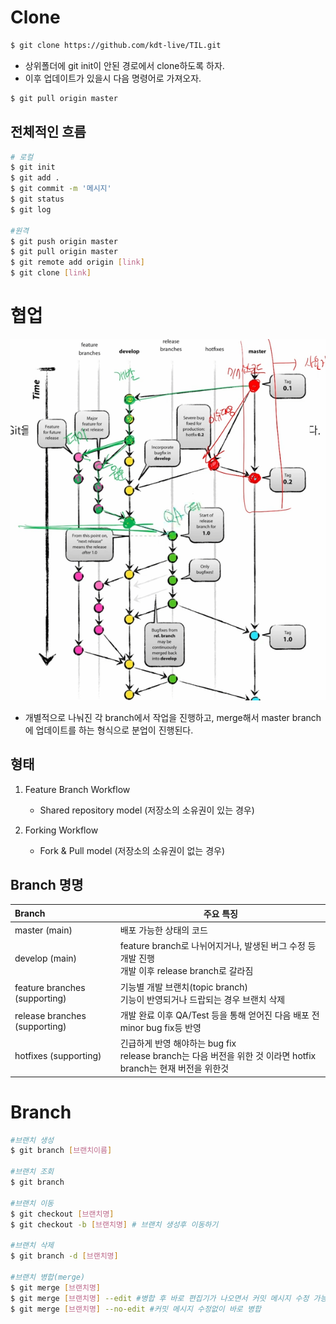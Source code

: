 # Clone

```bash
$ git clone https://github.com/kdt-live/TIL.git
```

* 상위폴더에 git init이 안된 경로에서 clone하도록 하자.
* 이후 업데이트가 있을시 다음 명령어로 가져오자.

```bash
$ git pull origin master
```



## 전체적인 흐름 

```bash
# 로컬
$ git init
$ git add .
$ git commit -m '메시지'
$ git status
$ git log

#원격
$ git push origin master
$ git pull origin master
$ git remote add origin [link]
$ git clone [link]
```



# 협업

![image-20220707131915257](2022_07_07_GitGithubNotes.assets/image-20220707131915257.png)

* 개별적으로 나눠진 각 branch에서 작업을 진행하고, merge해서 master branch에 업데이트를 하는 형식으로 분업이 진행된다.



## 형태

1. Feature Branch Workflow

   * Shared repository model (저장소의 소유권이 있는 경우)

2. Forking Workflow

   * Fork & Pull model (저장소의 소유권이 없는 경우)

   

## Branch 명명

| Branch                        | 주요 특징                                                    |
| :---------------------------- | ------------------------------------------------------------ |
| master (main)                 | 배포 가능한 상태의 코드                                      |
| develop (main)                | feature branch로 나뉘어지거나, 발생된 버그 수정 등 개발 진행<br />개발 이후 release branch로 갈라짐 |
| feature branches (supporting) | 기능별 개발 브랜치(topic branch)<br />기능이 반영되거나 드랍되는 경우 브랜치 삭제 |
| release branches (supporting) | 개발 완료 이후 QA/Test 등을 통해 얻어진 다음 배포 전 minor bug fix등 반영 |
| hotfixes (supporting)         | 긴급하게 반영 해야하는 bug fix<br />release branch는 다음 버전을 위한 것 이라면 hotfix branch는 현재 버전을 위한것 |



# Branch

```bash
#브랜치 생성
$ git branch [브랜치이름]

#브랜치 조회
$ git branch

#브랜치 이동
$ git checkout [브랜치명]
$ git checkout -b [브랜치명] # 브랜치 생성후 이동하기

#브랜치 삭제
$ git branch -d [브랜치명]

#브랜치 병합(merge)
$ git merge [브랜치명]
$ git merge [브랜치명] --edit #병합 후 바로 편집기가 나오면서 커밋 메시지 수정 가능
$ git merge [브랜치명] --no-edit #커밋 메시지 수정없이 바로 병합

```

